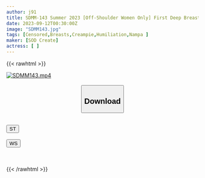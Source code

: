 ```yaml
---
author: j91
title: SDMM-143 Summer 2023 [Off-Shoulder Women Only] First Deep Breast Massage! It’s Embarrassing, But Will A Girl With Sensitive Breasts Who Lets Out A Sigh Accept That She Has A Raw Penis? ? Contains 6 Amateur Girls With Beautiful Collarbones
date: 2023-09-12T00:30:00Z
image: "SDMM143.jpg"
tags: [Censored,Breasts,Creampie,Humiliation,Nampa ]
maker: [SOD Create]
actress: [ ]
---
```



{{< rawhtml >}}

<div class="video" data-videoid="wdK6x2G7X1HVZL">
    <a href="javascript:;">
        <img src="https://my.j91.asia/posts/SDMM143/SDMM143.jpg" width="WIDTH" height="HEIGHT" alt="SDMM143.mp4" loading="lazy">
    </a>
</div>

<script type="text/javascript" src="https://j91.asia/asset/on-demand-st.js"></script>

<br>
  <link rel="stylesheet" href="https://j91.asia/asset/bs5.css">
  
  <center>
  <button class="btn btn-primary" type="button" data-bs-toggle="collapse" data-bs-target=".multi-collapse" aria-expanded="false" aria-controls="multiCollapseExample1 multiCollapseExample2"><h2>Download</h2></button></center>
</p>
<div class="row">
  <div class="col">
    <div class="collapse multi-collapse" id="multiCollapseExample1">
      <div class="card card-body">
	      	      <br>
<div class="buttons">  
<a href="https://streamtape.to/v/wdK6x2G7X1HVZL"><button class="btn-hover color-3"><i class="fa fa-download"></i> ST</button></a></div>
    </div>
  </div>
</div>
  <div class="col">
    <div class="collapse multi-collapse" id="multiCollapseExample2">
      <div class="card card-body">
	      <br>
<div class="buttons">
    <a href="https://wolfstream.tv/3lae09oziwh7"><button class="btn-hover color-9"><i class="fa fa-download"></i> WS</button></a></div>
<br><br>
      </div>
    </div>
  </div>
</div>

{{< /rawhtml >}}